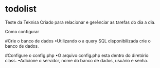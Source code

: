 # todolist
Teste da Teknisa
Criado para relacionar e gerênciar as tarefas do dia a dia.

Como configurar

#Crie o banco de dados
	•Utilizando o a query SQL disponibilizada crie o banco de dados.

#Configure o config.php
	•O arquivo config.php esta dentro do diretório class.
	•Adicione o servidor, nome do banco de dados, usuário e senha.
